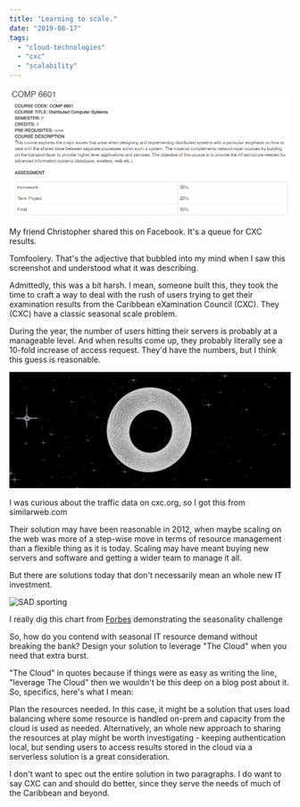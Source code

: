 ```yaml
---
title: "Learning to scale."
date: "2019-08-17"
tags: 
  - "cloud-technologies"
  - "cxc"
  - "scalability"
---
```


![](images/image.png)

My friend Christopher shared this on Facebook. It's a queue for CXC results.

Tomfoolery. That's the adjective that bubbled into my mind when I saw this screenshot and understood what it was describing.

Admittedly, this was a bit harsh. I mean, someone built this, they took the time to craft a way to deal with the rush of users trying to get their examination results from the Caribbean eXamination Council (CXC). They (CXC) have a classic seasonal scale problem.

During the year, the number of users hitting their servers is probably at a manageable level. And when results come up, they probably literally see a 10-fold increase of access request. They'd have the numbers, but I think this guess is reasonable.

![](images/image-1.png)

I was curious about the traffic data on cxc.org, so I got this from similarweb.com

Their solution may have been reasonable in 2012, when maybe scaling on the web was more of a step-wise move in terms of resource management than a flexible thing as it is today. Scaling may have meant buying new servers and software and getting a wider team to manage it all.

But there are solutions today that don't necessarily mean an whole new IT investment.

![SAD sporting](images/https%3A%2F%2Fblogs-images.forbes.com%2Fbillconerly%2Ffiles%2F2014%2F12%2FSAD-sporting1.jpg)

I really dig this chart from [Forbes](https://www.forbes.com/sites/billconerly/2014/12/15/seasonality-in-business-and-economics-a-primer/?via=iStarr#2aa07ff47870) demonstrating the seasonality challenge

So, how do you contend with seasonal IT resource demand without breaking the bank? Design your solution to leverage "The Cloud" when you need that extra burst.

"The Cloud" in quotes because if things were as easy as writing the line, "leverage The Cloud" then we wouldn't be this deep on a blog post about it. So, specifics, here's what I mean:

Plan the resources needed. In this case, it might be a solution that uses load balancing where some resource is handled on-prem and capacity from the cloud is used as needed. Alternatively, an whole new approach to sharing the resources at play might be worth investigating - keeping authentication local, but sending users to access results stored in the cloud via a serverless solution is a great consideration.

I don't want to spec out the entire solution in two paragraphs. I do want to say CXC can and should do better, since they serve the needs of much of the Caribbean and beyond.
